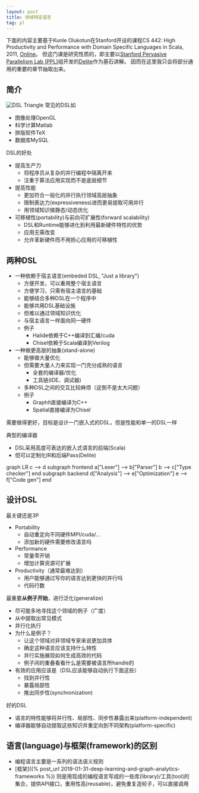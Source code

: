 ```yaml
---
layout: post
title: 领域特定语言
tag: pl
---
```


下面的内容主要基于Kunle Olukotun在Stanford开设的课程CS 442: High Productivity and Performance with Domain Specific Languages in Scala, 2011, [Online](http://web.stanford.edu/class/cs442/)。
但这门课是研究性质的，即主要以[Stanford Pervasive Parallelism Lab (PPL)](http://ppl.stanford.edu/)组开发的[Delite](http://stanford-ppl.github.io/Delite/)作为基石讲解。
因而在这里我只会将部分通用的重要的章节抽取出来。

<!--more-->

## 简介
![DSL Triangle]({{"/assets/images/DSL/DSL-Triangle.PNG"|absolute_url}})
常见的DSL如
* 图像处理OpenGL
* 科学计算Matlab
* 排版软件TeX
* 数据库MySQL

DSL的好处
* 提高生产力
	- 将程序员从复杂的并行编程中隔离开来
	- 注重于算法应用实现而不是底层细节
* 提高性能
	- 更加符合一般化的并行执行领域高层抽象
	- 限制表达力(expressiveness)进而更易提取可用并行
	- 用领域知识做静态/动态优化
* 可移植性(portability)与前向可扩展性(forward scalability)
	- DSL和Runtime能够进化到利用最新硬件特性的优势
	- 应用无需改变
	- 允许革新硬件而不用担心应用的可移植性

## 两种DSL
* 一种依赖于宿主语言(embeded DSL, "Just a library")
	- 方便开发，可以重用整个宿主语言
	- 方便学习，只需有宿主语言的基础
	- 能够结合多种DSL在一个程序中
	- 能够共用DSL基础设施
	- 但难以通过领域知识优化
	- 与宿主语言一样面向同一硬件
	- 例子
		* Halide依赖于C++编译到汇编/cuda
		* Chisel依赖于Scala编译到Verilog
* 一种做更高层的抽象(stand-alone)
	- 能够做大量优化
	- 但需要大量人力来实现一门充分成熟的语言
		* 全套的编译器/优化
		* 工具链(IDE、调试器)
	- 多种DSL之间的交互比较麻烦（这倒不是太大问题）
	- 例子
		* GraphIt直接编译为C++
		* Spatial直接编译为Chisel

需要做得更好，目标是设计一门嵌入式的DSL，但是性能和单一的DSL一样

典型的编译器
* DSL采用高度可表达的嵌入式语言的前端(Scala)
* 但可以定制化IR和后端Pass(Delite)
<div class="mermaid">
graph LR
    c --> d
    subgraph frontend
    a["Lexer"] --> b["Parser"]
    b --> c["Type checker"]
    end
    subgraph backend
    d["Analysis"] --> e["Optimization"]
    e --> f["Code gen"]
    end
</div>

## 设计DSL
最关键还是3P
* Portability
	- 自动重定向不同硬件MPI/cuda/...
	- 添加新的硬件需要修改语言吗
* Performance
	- 常量零开销
	- 增加计算资源可扩展
* Productivity（通常最难达到）
	- 用户能够通过写你的语言达到更快的并行吗
	- 代码行数

最重要**从例子开始**，进行泛化(generalize)
- 尽可能多地寻找这个领域的例子（广度）
- 从中提取出常见模式
- 并行化执行
- 为什么是例子？
	* 让这个领域对非领域专家来说更加具体
	* 确定这种语言应该支持什么特性
	* 并行实施展现如何生成高效的代码
	* 例子间的重叠看看什么是需要被语言所handle的
- 有效的应用应该是（DSL应该能够自动执行下面这些）
	* 找到并行性
	* 暴露局部性
	* 推出同步性(synchronization)

好的DSL
* 语言的特性能够将并行性、局部性、同步性暴露出来(platform-independent)
* 编译器能够自动提取这些知识并重定向到不同架构(platform-specific)

## 语言(language)与框架(framework)的区别
* 编程语言主要是一系列的语法语义规则
* [框架]({% post_url 2019-01-31-deep-learning-and-graph-analytics-frameworks %})
则是用现成的编程语言写成的一些库(library)/工具(tool)的集合，提供API接口，重用性高(reusable)，避免重复造轮子，可以直接调用